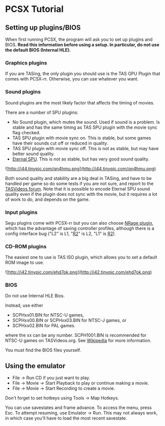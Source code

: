 # PCSX Tutorial #

## Setting up plugins/BIOS ##

When first running PCSX, the program will ask you to set up plugins and BIOS. **Read this information before using a setup. In particular, do not use the default BIOS (Internal HLE).**

### Graphics plugins ###

If you are TASing, the only plugin you should use is the TAS GPU Plugin that comes with PCSX-rr. Otherwise, you can use whatever you want.

### Sound plugins ###

Sound plugins are the most likely factor that affects the timing of movies.

There are a number of SPU plugins:

  * No Sound plugin, which mutes the sound. Used if sound is a problem. Is stable and has the same timing as TAS SPU plugin with the movie sync flag checked.
  * TAS SPU plugin with movie sync on. This is stable, but some games have their sounds cut off or reduced in quality.
  * TAS SPU plugin with movie sync off. This is not as stable, but may have better sound quality.
  * [Eternal SPU](http://www.emuxhaven.net/emuxhaven/psx/plugin/spuEternal141_win.zip). This is not as stable, but has very good sound quality.

![http://i44.tinypic.com/qn4hmu.png](http://i44.tinypic.com/qn4hmu.png)

Both sound quality and stability are a big deal in TASing, and have to be handled per game so do some tests if you are not sure, and report to the [TASVideos forum](http://tasvideos.org/forum/). Note that it is possible to encode Eternal SPU sound quality even if the plugin does not sync with the movie, but it requires a lot of work to do, and depends on the game.

### Input plugins ###

Segu plugins come with PCSX-rr but you can also choose [NRage plugin](http://www.emulator-zone.com/doc.php/psx/psxplugins-tools.html), which has the advantage of saving controller profiles, although there is a config interface bug ("L2" is L1, "[R2](https://code.google.com/p/pcsxrr/source/detail?r=2)" is L2, "L1" is [R2](https://code.google.com/p/pcsxrr/source/detail?r=2)).

### CD-ROM plugins ###

The easiest one to use is TAS ISO plugin, which allows you to set a default ROM image to use.

![http://i42.tinypic.com/ehd7ok.png](http://i42.tinypic.com/ehd7ok.png)

### BIOS ###

Do not use Internal HLE Bios.

Instead, use either

  * SCPHxx01.BIN for NTSC-U games,
  * SCPHxx00.BIN or SCPHxx03.BIN for NTSC-J games, or
  * SCPHxx02.BIN for PAL games.

where the xx can be any number. SCPH1001.BIN is recommended for NTSC-U games on TASVideos.org. See [Wikipedia](http://en.wikipedia.org/wiki/PlayStation_%28console%29) for more information.

You must find the BIOS files yourself.

## Using the emulator ##

  * File -> Run CD if you just want to play.
  * File -> Movie -> Start Playback to play or continue making a movie.
  * File -> Movie -> Start Recording to create a movie.

Don't forget to set hotkeys using Tools -> Map Hotkeys.

You can use savestates and frame advance. To access the menu, press Esc. To attempt resuming, use Emulator -> Run. This may not always work, in which case you'll have to load the most recent savestate.